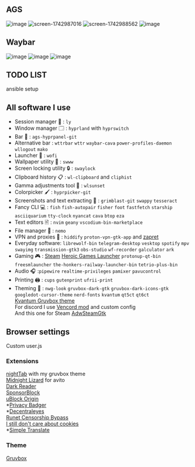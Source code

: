 ## AGS
![image](https://github.com/user-attachments/assets/9ad3ba31-d8e4-4d30-9735-6ceacbb4493f)
![screen-1742987016](https://github.com/user-attachments/assets/ab4832e1-1b9f-4ec0-9c48-2b80931fdbb2)
![screen-1742988562](https://github.com/user-attachments/assets/ec71ab99-e55d-442d-a8a6-d707fceff164)
![image](https://github.com/user-attachments/assets/4f037834-29e4-40b4-9e97-bf8a2ff6e3d6)

## Waybar
![image](https://github.com/user-attachments/assets/c970c856-d770-45f9-963b-d69876b6f48a)
![image](https://github.com/user-attachments/assets/1b6c1dff-347f-4b0b-ab55-b34aedc9c3a3)
![image](https://github.com/user-attachments/assets/74afc7d2-9412-4af5-a93f-8fe4922fe347)



## TODO LIST
ansible setup

## All software I use 
- Session manager 👤 : `ly` 
- Window manager 🗔 : `hyprland` with `hyprswitch`
- Bar 🍫 : `ags-hyprpanel-git`
- Alternative bar : `wttrbar` `wttr` `waybar-cava` `power-profiles-daemon` `wllogout` `mako`
- Launcher 🚀 : `wofi`  
- Wallpaper utility 🌅 : `swww`
- Screen locking utility 🔒 : `swaylock` 
- Clipboard history 📋 : `wl-clipboard` and `cliphist`
- Gamma adjustments tool 🌇 : `wlsunset` 
- Colorpicker 🖌️ : `hyprpicker-git`
- Screenshots and text extracting 📸 : `grimblast-git` `swappy` `tesseract`
- Fancy CLI 💻 : `fish` `fish-autopair` `fisher` `foot` `fastfetch` `starship` `asciiquarium` `tty-clock` `nyancat` `cava` `btop` `eza` 
- Text editors 🖹 : `nvim` `geany` `vscodium-bin-marketplace`
- File manager 📁 : `nemo`
- VPN and proxies 🥷 : `hiddify` `proton-vpn-gtk-app` and [zapret](https://github.com/Snowy-Fluffy/zapret.installer/tree/main)
- Everyday software: `librewolf-bin` `telegram-desktop` `vesktop` `spotify` `mpv` `swayimg` `transmission-gtk3` `obs-studio` `wf-recorder` `galculator` `ark`
- Gaming 🎮 : [Steam](https://flathub.org/apps/com.valvesoftware.Steam) [Heroic Games Launcher](https://flathub.org/apps/com.heroicgameslauncher.hgl) `protonup-qt-bin` `freesmlauncher` `the-honkers-railway-launcher-bin` `tetrio-plus-bin` 
- Audio 🎧 :`pipewire`
`realtime-privileges` `pamixer`
`pavucontrol` 
- Printing 🖨️ : `cups` `gutenprint` `ufrii-print` 
- Theming 🎨 : `nwg-look`  `gruvbox-dark-gtk`  `gruvbox-dark-icons-gtk` `googledot-cursor-theme` `nerd-fonts` `kvantum` `qt5ct` `qt6ct` \
[Kvantum Gruvbox theme](https://github.com/TheExacc/Gruvbox-Kvantum) \
For discord I use [Vencord mod](https://vencord.dev/) and custom config \
And this one for Steam [AdwSteamGtk](https://flathub.org/apps/io.github.Foldex.AdwSteamGtk)

## Browser settings 
Custom user.js 

### Extensions 
[nightTab](https://addons.mozilla.org/en-US/firefox/addon/nighttab/) with my gruvbox theme \
[Midnight Lizard](https://addons.mozilla.org/en-US/firefox/addon/midnight-lizard-quantum/?utm_source=addons.mozilla.org&utm_medium=referral&utm_content=search) for avito \
[Dark Reader](https://addons.mozilla.org/en-US/firefox/addon/darkreader/?utm_source=addons.mozilla.org&utm_medium=referral&utm_content=search) \
[SponsorBlock](https://addons.mozilla.org/en-US/firefox/addon/sponsorblock/) \
[uBlock Origin](https://addons.mozilla.org/en-US/firefox/addon/ublock-origin/?utm_source=addons.mozilla.org&utm_medium=referral&utm_content=search) \
*[Privacy Badger](https://addons.mozilla.org/en-US/firefox/addon/privacy-badger17/) \
*[Decentraleyes](https://addons.mozilla.org/en-US/firefox/addon/decentraleyes/?utm_source=addons.mozilla.org&utm_medium=referral&utm_content=search) \
[Runet Censorship Bypass](https://addons.mozilla.org/en-US/firefox/addon/%D0%BE%D0%B1%D1%85%D0%BE%D0%B4-%D0%B1%D0%BB%D0%BE%D0%BA%D0%B8%D1%80%D0%BE%D0%B2%D0%BE%D0%BA-%D1%80%D1%83%D0%BD%D0%B5%D1%82%D0%B0/?utm_source=addons.mozilla.org&utm_medium=referral&utm_content=search) \
[I still don't care about cookies](https://addons.mozilla.org/en-US/firefox/addon/istilldontcareaboutcookies/?utm_source=addons.mozilla.org&utm_medium=referral&utm_content=search) \
*[Simple Translate](https://addons.mozilla.org/en-US/firefox/addon/simple-translate/) 


### Theme
[Gruvbox](https://addons.mozilla.org/en-US/firefox/addon/gruvboxtheme/?utm_source=addons.mozilla.org&utm_medium=referral&utm_content=search)
